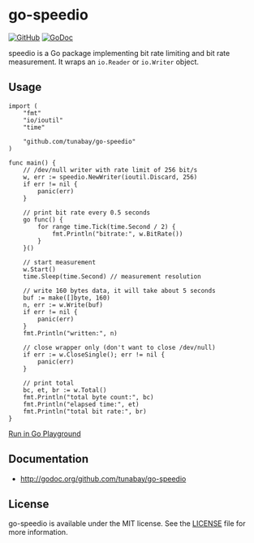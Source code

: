 # go-speedio

[![GitHub](https://img.shields.io/github/license/mashape/apistatus.svg)](https://github.com/tunabay/go-speedio/blob/master/LICENSE)
[![GoDoc](https://godoc.org/github.com/tunabay/go-speedio?status.svg)](https://godoc.org/github.com/tunabay/go-speedio)

speedio is a Go package implementing bit rate limiting and bit rate
measurement. It wraps an `io.Reader` or `io.Writer` object.

## Usage

```
import (
	"fmt"
	"io/ioutil"
	"time"

	"github.com/tunabay/go-speedio"
)

func main() {
	// /dev/null writer with rate limit of 256 bit/s
	w, err := speedio.NewWriter(ioutil.Discard, 256)
	if err != nil {
		panic(err)
	}

	// print bit rate every 0.5 seconds
	go func() {
		for range time.Tick(time.Second / 2) {
			fmt.Println("bitrate:", w.BitRate())
		}
	}()

	// start measurement
	w.Start()
	time.Sleep(time.Second) // measurement resolution

	// write 160 bytes data, it will take about 5 seconds
	buf := make([]byte, 160)
	n, err := w.Write(buf)
	if err != nil {
		panic(err)
	}
	fmt.Println("written:", n)

	// close wrapper only (don't want to close /dev/null)
	if err := w.CloseSingle(); err != nil {
		panic(err)
	}

	// print total
	bc, et, br := w.Total()
	fmt.Println("total byte count:", bc)
	fmt.Println("elapsed time:", et)
	fmt.Println("total bit rate:", br)
}
```
[Run in Go Playground](https://play.golang.org/p/mAIH6Jh5_kF)

## Documentation

- http://godoc.org/github.com/tunabay/go-speedio

## License

go-speedio is available under the MIT license. See the [LICENSE](LICENSE) file
for more information.
